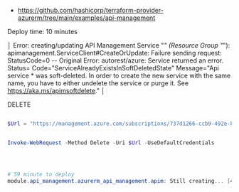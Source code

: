 

* https://github.com/hashicorp/terraform-provider-azurerm/tree/main/examples/api-management


Deploy time: 10 minutes


│ Error: creating/updating API Management Service "*" (Resource Group "*"): apimanagement.ServiceClient#CreateOrUpdate: Failure sending request: StatusCode=0 -- Original Error: autorest/azure: Service returned an error. Status=<nil> Code="ServiceAlreadyExistsInSoftDeletedState" Message="Api service * was soft-deleted. In order to create the new service with the same name, you have to either undelete the service or purge it. See https://aka.ms/apimsoftdelete."
│

DELETE

```powershell

$Url = "https://management.azure.com/subscriptions/737d1266-ccb9-492e-bef4-ee72fed55f23/providers/Microsoft.ApiManagement/locations/norwayeast/deletedservices/*?api-version=2020-06-01-preview"


Invoke-WebRequest -Method Delete -Uri $Url -UseDefaultCredentials




# 59 minute to deploy
module.api_management.azurerm_api_management.apim: Still creating... [49m12s elapsed]

```